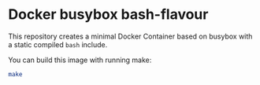 # Docker busybox bash-flavour

This repository creates a minimal Docker Container based on busybox with a static compiled `bash` include.

You can build this image with running make:

```bash
make
```
